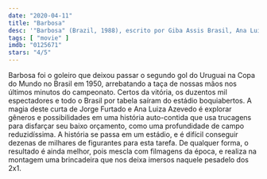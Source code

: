 ```yaml
---
date: "2020-04-11"
title: "Barbosa"
desc: '"Barbosa" (Brazil, 1988), escrito por Giba Assis Brasil, Ana Luiza Azevedo e Jorge Furtado, dirigido por Ana Luiza Azevedo e Jorge Furtado, com Antônio Fagundes, Pedro Santos e José Vitor Castiel.'
tags: [ "movie" ]
imdb: "0125671"
stars: "4/5"
---
```

Barbosa foi o goleiro que deixou passar o segundo gol do Uruguai na Copa do Mundo no Brasil em 1950, arrebatando a taça de nossas mãos nos últimos minutos do campeonato. Certos da vitória, os duzentos mil espectadores e todo o Brasil por tabela saíram do estádio boquiabertos. A magia deste curta de Jorge Furtado e Ana Luiza Azevedo é explorar gêneros e possibilidades em uma história auto-contida que usa trucagens para disfarçar seu baixo orçamento, como uma profundidade de campo reduzidíssima. A história se passa em um estádio, e é difícil conseguir dezenas de milhares de figurantes para esta tarefa. De qualquer forma, o resultado é ainda melhor, pois mescla com filmagens da época, e realiza na montagem uma brincadeira que nos deixa imersos naquele pesadelo dos 2x1.
